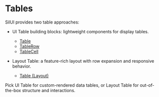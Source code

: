 # Tables

SilUI provides two table approaches:

- UI Table building blocks: lightweight components for display tables.
  - [Table](/components/ui/Table)
  - [TableRow](/components/ui/TableRow)
  - [TableCell](/components/ui/TableCell)

- Layout Table: a feature-rich layout with row expansion and responsive behavior.
  - [Table (Layout)](/components/layout/Table)

Pick UI Table for custom-rendered data tables, or Layout Table for out-of-the-box structure and interactions.
